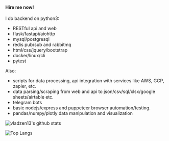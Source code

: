 
#### Hire me now!
I do backend on python3:
- RESTful api and web
- flask/fastapi/aiohttp
- mysql/postgresql
- redis pub/sub and rabbitmq
- html/css/jquery/bootstrap
- docker/linux/cli
- pytest

Also:
- scripts for data processing, api integration with services like AWS, GCP, zapier, etc.
- data parsing/scraping from web and api to json/csv/sql/xlsx/google sheets/airtable etc.
- telegram bots
- basic nodejs/express and puppeteer browser automation/testing.
- pandas/numpy/plotly data manipulation and visualization



![vladzen13's github stats](https://github-readme-stats.vercel.app/api?username=vladzen13&count_private=true&show_icons=true&theme=onedark)

![Top Langs](https://github-readme-stats.vercel.app/api/top-langs/?username=vladzen13&layout=compact&hide=css,html)


<!--
- 👋 Hi, I’m @vladzen13
- 👀 I’m interested in python3 and software development.
- 🌱 I’m currently learning ML and Deep Learning at https://stepik.org/course/124069/info (nice and cool kaggle account is under progress)
- 📫 Contact me on Telegram https://t.me/migelson_md 
-->
